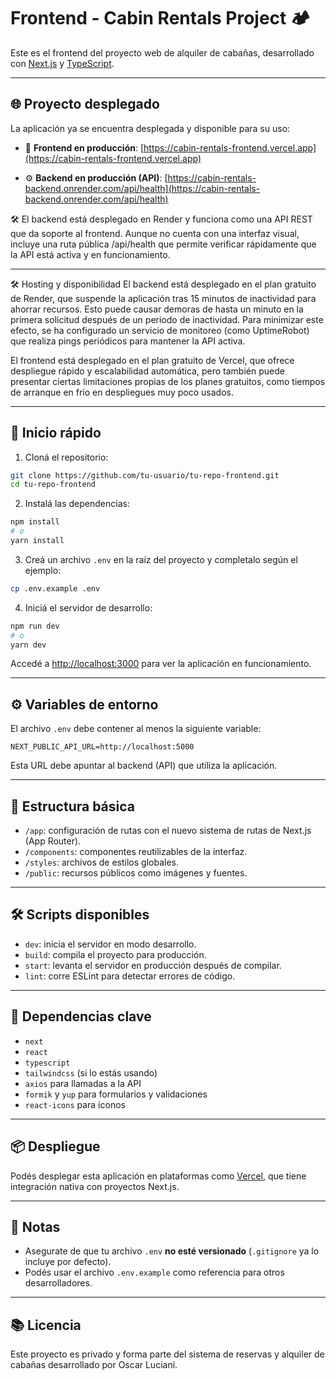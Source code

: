 # Frontend - Cabin Rentals Project 🏕️

Este es el frontend del proyecto web de alquiler de cabañas, desarrollado con [Next.js](https://nextjs.org/) y [TypeScript](https://www.typescriptlang.org/).

---

## 🌐 Proyecto desplegado

La aplicación ya se encuentra desplegada y disponible para su uso:

- 🔗 **Frontend en producción**: [https://cabin-rentals-frontend.vercel.app](https://cabin-rentals-frontend.vercel.app)

- ⚙️ **Backend en producción (API)**: [https://cabin-rentals-backend.onrender.com/api/health](https://cabin-rentals-backend.onrender.com/api/health)

🛠️ El backend está desplegado en Render y funciona como una API REST que da soporte al frontend.
Aunque no cuenta con una interfaz visual, incluye una ruta pública /api/health que permite verificar rápidamente que la API está activa y en funcionamiento.

---

🛠️ Hosting y disponibilidad
El backend está desplegado en el plan gratuito de Render, que suspende la aplicación tras 15 minutos de inactividad para ahorrar recursos. Esto puede causar demoras de hasta un minuto en la primera solicitud después de un periodo de inactividad. Para minimizar este efecto, se ha configurado un servicio de monitoreo (como UptimeRobot) que realiza pings periódicos para mantener la API activa.

El frontend está desplegado en el plan gratuito de Vercel, que ofrece despliegue rápido y escalabilidad automática, pero también puede presentar ciertas limitaciones propias de los planes gratuitos, como tiempos de arranque en frío en despliegues muy poco usados.

---

## 🚀 Inicio rápido

1. Cloná el repositorio:

```bash
git clone https://github.com/tu-usuario/tu-repo-frontend.git
cd tu-repo-frontend
```

2. Instalá las dependencias:

```bash
npm install
# o
yarn install
```

3. Creá un archivo `.env` en la raíz del proyecto y completalo según el ejemplo:

```bash
cp .env.example .env
```

4. Iniciá el servidor de desarrollo:

```bash
npm run dev
# o
yarn dev
```

Accedé a [http://localhost:3000](http://localhost:3000) para ver la aplicación en funcionamiento.

---

## ⚙️ Variables de entorno

El archivo `.env` debe contener al menos la siguiente variable:

```env
NEXT_PUBLIC_API_URL=http://localhost:5000
```

Esta URL debe apuntar al backend (API) que utiliza la aplicación.

---

## 📁 Estructura básica

- `/app`: configuración de rutas con el nuevo sistema de rutas de Next.js (App Router).
- `/components`: componentes reutilizables de la interfaz.
- `/styles`: archivos de estilos globales.
- `/public`: recursos públicos como imágenes y fuentes.

---

## 🛠️ Scripts disponibles

- `dev`: inicia el servidor en modo desarrollo.
- `build`: compila el proyecto para producción.
- `start`: levanta el servidor en producción después de compilar.
- `lint`: corre ESLint para detectar errores de código.

---

## 🧪 Dependencias clave

- `next`
- `react`
- `typescript`
- `tailwindcss` (si lo estás usando)
- `axios` para llamadas a la API
- `formik` y `yup` para formularios y validaciones
- `react-icons` para íconos

---

## 📦 Despliegue

Podés desplegar esta aplicación en plataformas como [Vercel](https://vercel.com/), que tiene integración nativa con proyectos Next.js.

---

## 📝 Notas

- Asegurate de que tu archivo `.env` **no esté versionado** (`.gitignore` ya lo incluye por defecto).
- Podés usar el archivo `.env.example` como referencia para otros desarrolladores.

---

## 📚 Licencia

Este proyecto es privado y forma parte del sistema de reservas y alquiler de cabañas desarrollado por Oscar Luciani.

